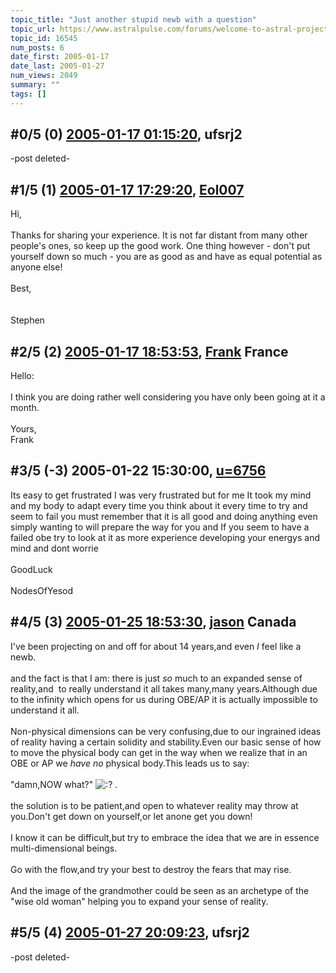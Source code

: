 ```yaml
---
topic_title: "Just another stupid newb with a question"
topic_url: https://www.astralpulse.com/forums/welcome-to-astral-projection-experiences!/just-another-stupid-newb-with-a-question
topic_id: 16545
num_posts: 6
date_first: 2005-01-17
date_last: 2005-01-27
num_views: 2049
summary: ""
tags: []
---
```


## \#0/5 (0) [2005-01-17 01:15:20](https://www.astralpulse.com/forums/index.php?msg=143380), ufsrj2  ##
<section>
-post deleted-
</section>

## \#1/5 (1) [2005-01-17 17:29:20](https://www.astralpulse.com/forums/index.php?msg=143463), [Eol007](https://www.astralpulse.com/forums/profile/?u=1893)  ##
<section>
Hi,
<br>
<br>
Thanks for sharing your experience. It is not far distant from many other people's ones, so keep up the good work. One thing however - don't put yourself down so much - you are as good as and have as equal potential as anyone else!
<br>
<br>
Best,
<br>
<br>
<br>
Stephen
</section>

## \#2/5 (2) [2005-01-17 18:53:53](https://www.astralpulse.com/forums/index.php?msg=143477), [Frank](https://www.astralpulse.com/forums/profile/?u=359) France ##
<section>
Hello:
<br>
<br>
I think you are doing rather well considering you have only been going at it a month.
<br>
<br>
Yours,
<br>
Frank
</section>

## \#3/5 (-3) 2005-01-22 15:30:00, [u=6756](https://www.astralpulse.com/forums/profile/?u=6756)  ##
<section>
Its easy to get frustrated I was very frustrated but for me It took my mind and my body to adapt every time you think about it every time to try and seem to fail you must remember that it is all good and doing anything even simply wanting to will prepare the way for you and If you seem to have a failed obe try to look at it as more experience developing your energys and mind and dont worrie
<br>
<br>
GoodLuck
<br>
<br>
NodesOfYesod
</section>

## \#4/5 (3) [2005-01-25 18:53:30](https://www.astralpulse.com/forums/index.php?msg=144952), [jason](https://www.astralpulse.com/forums/profile/?u=1099) Canada ##
<section>
I've been projecting on and off for about 14 years,and even
<i>
 I
</i>
feel like a newb.
<br>
<br>
and the fact is that I am: there is just
<i>
 so
</i>
much to an expanded sense of reality,and  to really understand it all takes many,many years.Although due to the infinity which opens for us during OBE/AP it is actually impossible to understand it all.
<br>
<br>
Non-physical dimensions can be very confusing,due to our ingrained ideas of reality having a certain solidity and stability.Even our basic sense of how to move the physical body can get in the way when we realize that in an OBE or AP we
<i>
 have no
</i>
physical body.This leads us to say:
<br>
<br>
"damn,NOW what?"
<img alt=":?" class="smiley" src="https://www.astralpulse.com/forums/Smileys/fugue/huh.png" title="Huh"/>
.
<br>
<br>
the solution is to be patient,and open to whatever reality may throw at you.Don't get down on yourself,or let anone get you down!
<br>
<br>
I know it can be difficult,but try to embrace the idea that we are in essence multi-dimensional beings.
<br>
<br>
Go with the flow,and try your best to destroy the fears that may rise.
<br>
<br>
And the image of the grandmother could be seen as an archetype of the "wise old woman" helping you to expand your sense of reality.
</section>

## \#5/5 (4) [2005-01-27 20:09:23](https://www.astralpulse.com/forums/index.php?msg=145352), ufsrj2  ##
<section>
-post deleted-
</section>